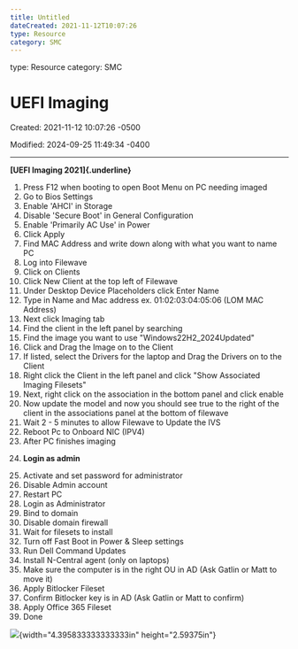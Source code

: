 ```yaml
---
title: Untitled
dateCreated: 2021-11-12T10:07:26
type: Resource
category: SMC
---
```

type: Resource
category: SMC

# UEFI Imaging

Created: 2021-11-12 10:07:26 -0500

Modified: 2024-09-25 11:49:34 -0400

---

**[UEFI Imaging 2021]{.underline}**

1.  Press F12 when booting to open Boot Menu on PC needing imaged
2.  Go to Bios Settings
3.  Enable 'AHCI' in Storage
4.  Disable 'Secure Boot' in General Configuration
5.  Enable 'Primarily AC Use' in Power
6.  Click Apply
7.  Find MAC Address and write down along with what you want to name PC
8.  Log into Filewave
9.  Click on Clients
10. Click New Client at the top left of Filewave
11. Under Desktop Device Placeholders click Enter Name
12. Type in Name and Mac address ex. 01:02:03:04:05:06 (LOM MAC Address)
13. Next click Imaging tab
14. Find the client in the left panel by searching
15. Find the image you want to use "Windows22H2_2024Updated"
16. Click and Drag the Image on to the Client
17. If listed, select the Drivers for the laptop and Drag the Drivers on to the Client
18. Right click the Client in the left panel and click "Show Associated Imaging Filesets"
19. Next, right click on the association in the bottom panel and click enable
20. Now update the model and now you should see true to the right of the client in the associations panel at the bottom of filewave
21. Wait 2 - 5 minutes to allow Filewave to Update the IVS
22. Reboot Pc to Onboard NIC (IPV4)
23. After PC finishes imaging

<!-- -->

24. **Login as admin**

<!-- -->

25. Activate and set password for administrator
26. Disable Admin account
27. Restart PC
28. Login as Administrator
29. Bind to domain
30. Disable domain firewall
31. Wait for filesets to install
32. Turn off Fast Boot in Power & Sleep settings
33. Run Dell Command Updates
34. Install N-Central agent (only on laptops)
35. Make sure the computer is in the right OU in AD (Ask Gatlin or Matt to move it)
36. Apply Bitlocker Fileset
37. Confirm Bitlocker key is in AD (Ask Gatlin or Matt to confirm)
38. Apply Office 365 Fileset
39. Done



![](../../Attachments/General-Technician-UEFI-Imaging-image1.png){width="4.395833333333333in" height="2.59375in"}





